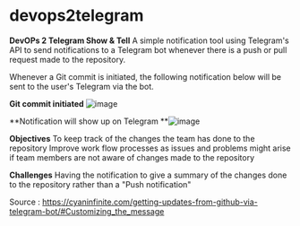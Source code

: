# devops2telegram
**DevOPs 2 Telegram Show &amp; Tell**
A simple notification tool using Telegram's API to send notifications to a Telegram bot whenever there is a push or pull request made to the repository. 

Whenever a Git commit is initiated, the following notification below will be sent to the user's Telegram via the bot.

**Git commit initiated**
![image](https://user-images.githubusercontent.com/81891546/135880632-f65756eb-a2e8-4141-8974-5a8b536ef715.png)

**Notification will show up on Telegram
**![image](https://user-images.githubusercontent.com/81891546/135851883-c5e68f27-91f7-4862-8865-8607d9809f8f.png)

**Objectives**
To keep track of the changes the team has done to the repository 
Improve work flow processes as issues and problems might arise if team members are not aware of changes made to the repository

**Challenges**
Having the notification to give a summary of the changes done to the repository rather than a "Push notification"

Source : https://cyaninfinite.com/getting-updates-from-github-via-telegram-bot/#Customizing_the_message

